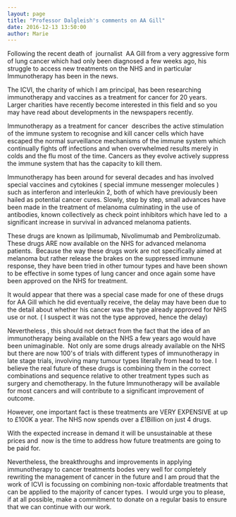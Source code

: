 ```yaml
---
layout: page
title: "Professor Dalgleish's comments on AA Gill"
date: 2016-12-13 13:50:00
author: Marie
---
```



Following the recent death of  journalist  AA Gill from a very aggressive form of lung cancer which had only been diagnosed a few weeks ago, his struggle to access new treatments on the NHS and in particular Immunotherapy has been in the news.

The ICVI, the charity of which I am principal, has been researching immunotherapy and vaccines as a treatment for cancer for 20 years.   Larger charities have recently become interested in this field and so you may have read about developments in the newspapers recently.

Immunotherapy as a treatment for cancer  describes the active stimulation of the immune system to recognise and kill cancer cells which have escaped the normal surveillance mechanisms of the immune system which continually fights off infections and when overwhelmed results merely in colds and the flu most of the time. Cancers as they evolve actively suppress the immune system that has the capacity to kill them.

Immunotherapy has been around for several decades and has involved special vaccines and cytokines ( special immune messenger molecules ) such as interferon and interleukin 2, both of which have previously been hailed as potential cancer cures. Slowly, step by step, small advances have been made in the treatment of melanoma culminating in the use of antibodies, known collectively as check point inhibitors which have led to  a significant increase in survival in advanced melanoma patients.

These drugs are known as Ipilimumab, Nivolimumab and Pembrolizumab. These drugs ARE now available on the NHS for advanced melanoma patients.  Because the way these drugs work are not specifically aimed at melanoma but rather release the brakes on the suppressed immune response, they have been tried in other tumour types and have been shown to be effective in some types of lung cancer and once again some have been approved on the NHS for treatment.

It would appear that there was a special case made for one of these drugs for AA Gill which he did eventually receive, the delay may have been due to the detail about whether his cancer was the type already approved for NHS use or not. ( I suspect it was not the type approved, hence the delay)

Nevertheless , this should not detract from the fact that the idea of an immunotherapy being available on the NHS a few years ago would have been unimaginable.  Not only are some drugs already available on the NHS but there are now 100's of trials with different types of immunotherapy in late stage trials, involving many tumour types literally from head to toe. I believe the real future of these drugs is combining them in the correct combinations and sequence relative to other treatment types such as surgery and chemotherapy. In the future Immunotherapy will be available for most cancers and will contribute to a significant improvement of outcome.

However, one important fact is these treatments are VERY EXPENSIVE at up to £100K a year. The NHS now spends over a £1Billion on just 4 drugs.

With the expected increase in demand it will be unsustainable at these prices and  now is the time to address how future treatments are going to be paid for.

Nevertheless, the breakthroughs and improvements in applying immunotherapy to cancer treatments bodes very well for completely rewriting the management of cancer in the future and I am proud that the work of ICVI is focussing on combining non-toxic affordable treatments that can be applied to the majority of cancer types.  I would urge you to please, if at all possible, make a commitment to donate on a regular basis to ensure that we can continue with our work.